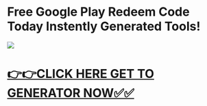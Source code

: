 # Free Google Play Redeem Code Today Instently Generated Tools!

![](https://i.imgur.com/9qlPnIC.jpeg)

# [**👉👉CLICK HERE GET TO GENERATOR NOW✅✅**](https://free24.raj-solution.com/all-gift-cards/)
